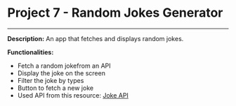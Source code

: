 # Project 7 - Random Jokes Generator
---
**Description:**
An app that fetches and displays random jokes.

**Functionalities:**
*   Fetch a random jokefrom an API
*   Display the joke on the screen
*   Filter the joke by types
*   Button to fetch a new joke
*   Used API from this resource: [Joke API](https://github.com/15Dkatz/official_joke_api?tab=readme-ov-file)